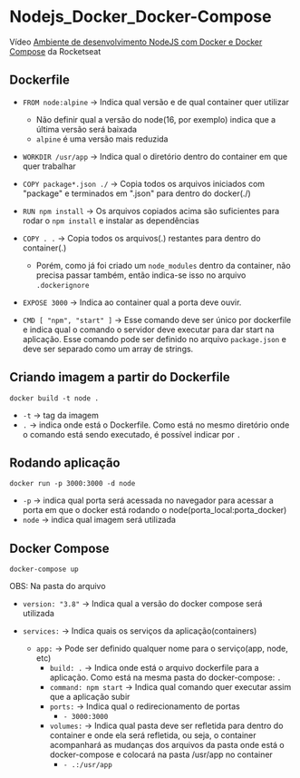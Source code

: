 # Nodejs_Docker_Docker-Compose

Vídeo [Ambiente de desenvolvimento NodeJS com Docker e Docker Compose](https://www.youtube.com/watch?v=AVNADGzXrrQ) da Rocketseat

## Dockerfile

- `FROM node:alpine` -> Indica qual versão e de qual container quer utilizar

  - Não definir qual a versão do node(16, por exemplo) indica que a última versão será baixada
  - `alpine` é uma versão mais reduzida

- `WORKDIR /usr/app` -> Indica qual o diretório dentro do container em que quer trabalhar

- `COPY package*.json ./` -> Copia todos os arquivos iniciados com "package" e terminados em ".json" para dentro do docker(./)

- `RUN npm install` -> Os arquivos copiados acima são suficientes para rodar o `npm install` e instalar as dependências

- `COPY . .` -> Copia todos os arquivos(.) restantes para dentro do container(.)

  - Porém, como já foi criado um `node_modules` dentro da container, não precisa passar também, então indica-se isso no arquivo `.dockerignore`

- `EXPOSE 3000` -> Indica ao container qual a porta deve ouvir.

- `CMD [ "npm", "start" ]` -> Esse comando deve ser único por dockerfile e indica qual o comando o servidor deve executar para dar start na aplicação. Esse comando pode ser definido no arquivo `package.json` e deve ser separado como um array de strings.

## Criando imagem a partir do Dockerfile

```
docker build -t node .
```

- `-t` -> tag da imagem
- `.` -> indica onde está o Dockerfile. Como está no mesmo diretório onde o comando está sendo executado, é possível indicar por `.`

## Rodando aplicação

```
docker run -p 3000:3000 -d node
```

- `-p` -> indica qual porta será acessada no navegador para acessar a porta em que o docker está rodando o node(porta_local:porta_docker)
- `node` -> indica qual imagem será utilizada

## Docker Compose

```
docker-compose up
```

OBS: Na pasta do arquivo

- `version: "3.8"` -> Indica qual a versão do docker compose será utilizada

- `services:` -> Indica quais os serviços da aplicação(containers)
  - `app:` -> Pode ser definido qualquer nome para o serviço(app, node, etc)
    - `build: .` -> Indica onde está o arquivo dockerfile para a aplicação. Como está na mesma pasta do docker-compose: `.`
    - `command: npm start` -> Indica qual comando quer executar assim que a aplicação subir
    - `ports:` -> Indica qual o redirecionamento de portas
      - `- 3000:3000`
    - `volumes:` -> Indica qual pasta deve ser refletida para dentro do container e onde ela será refletida, ou seja, o container acompanhará as mudanças dos arquivos da pasta onde está o docker-compose e colocará na pasta /usr/app no container
      - `- .:/usr/app`
